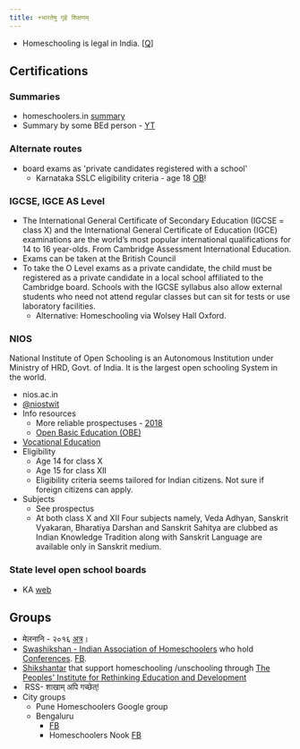 ```yaml
---
title: +भारतेषु गृहे शिक्षणम् 
---
```


- Homeschooling is legal in India. \[[Q](https://www.quora.com/Is-homeschooling-legal-in-India)\]

## Certifications

### Summaries

- homeschoolers.in [summary](http://homeschoolers.in/boards-and-homeschoolers/)
- Summary by some BEd person - [YT](https://www.youtube.com/watch?v=j6wj8jKArvU)

### Alternate routes
- board exams as 'private candidates registered with a school'
  - Karnataka SSLC eligibility criteria - age 18 [OB](http://www.onlinebangalore.com/educ/sslc/freq1.html)!

### IGCSE, IGCE AS Level

- The International General Certificate of Secondary Education (IGCSE = class X) and the International General Certificate of Education (IGCE) examinations are the world’s most popular international qualifications for 14  to 16 year-olds. From Cambridge Assessment International Education. 
- Exams can be taken at the British Council
- To take the O Level exams as a private candidate, the child must be registered as a private candidate in a local school affiliated to the Cambridge board. Schools with the IGCSE syllabus also allow external students who need not attend regular classes but can sit for tests or use laboratory facilities.
  - Alternative: Homeschooling via Wolsey Hall Oxford.

### NIOS
National Institute of Open Schooling is an Autonomous Institution under Ministry of HRD, Govt. of India. It is the largest open schooling System in the world. 

- nios.ac.in
- [@niostwit](https://twitter.com/niostwit)
- Info resources
  - More reliable prospectuses - [2018](https://nios.ac.in/media/documents/prospectus/ACADEMIC_PROSPECTUS_2018_19_FINAL.pdf)
  - [Open Basic Education (OBE)](http://www.nios.ac.in/departmentsunits/academic/open-basic-education-(obe).aspx)
- [Vocational Education](http://www.nios.ac.in/departmentsunits/vocational-education.aspx)
- Eligibility
  - Age 14 for class X
  - Age 15 for class XII
  - Eligibility criteria seems tailored for Indian citizens. Not sure if foreign citizens can apply.
- Subjects
  - See prospectus
  - At both class X and XII Four subjects namely, Veda Adhyan, Sanskrit Vyakaran, Bharatiya Darshan and Sanskrit Sahitya are clubbed as Indian Knowledge Tradition along with Sanskrit Language are available only in Sanskrit medium.                

### State level open school boards

- KA [web](http://www.kolskarnataka.com/About_us.aspx)

## Groups

- मेलनानि \- २०१६ [अत्र](https://svargaonearth.wordpress.com/2016/03/04/bye-bye-to-bras/comment-page-1/#comment-62)।
- [Swashikshan - Indian Association of Homeschoolers](http://homeschoolers.in/) who hold [Conferences](http://homeschoolers.in/indian-homeschoolers-conference-2014/). [FB](https://www.facebook.com/pg/swashikshan/posts/).
- [Shikshantar](http://www.swaraj.org/shikshantar/) that support homeschooling /unschooling through [The Peoples' Institute for Rethinking Education and Development](http://www.swaraj.org/shikshantar/resisting.html)
-  RSS- शाखाम् अपि गच्छेत्! 
- City groups
    - Pune Homeschoolers Google group
    - Bengaluru 
      - [FB](https://www.facebook.com/groups/bangalorehomeschoolers/)
      - Homeschoolers Nook [FB](https://www.facebook.com/groups/817319035022430)
